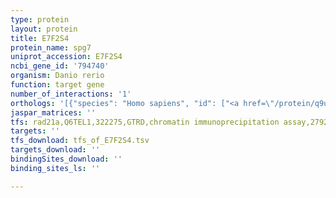```yaml
---
type: protein
layout: protein
title: E7F2S4
protein_name: spg7
uniprot_accession: E7F2S4
ncbi_gene_id: '794740'
organism: Danio rerio
function: target gene
number_of_interactions: '1'
orthologs: '[{"species": "Homo sapiens", "id": ["<a href=\"/protein/q9uq90\">Q9UQ90</a>"]}, {"species": "Mus musculus", "id": ["<a href=\"/protein/q3ulf4\">Q3ULF4</a>"]}, {"species": "Rattus norvegicus", "id": ["<a href=\"/protein/q7tt47\">Q7TT47</a>"]}, {"species": "Drosophila melanogaster", "id": ["<a href=\"/protein/q9w4w8\">Q9W4W8</a>"]}, {"species": "Caenorhabditis elegans", "id": ["<a href=\"/protein/g5edb6\">G5EDB6</a>"]}]'
jaspar_matrices: ''
tfs: rad21a,Q6TEL1,322275,GTRD,chromatin immunoprecipitation assay,27924024%5Buid%5D,No
targets: ''
tfs_download: tfs_of_E7F2S4.tsv
targets_download: ''
bindingSites_download: ''
binding_sites_ls: ''

---
```

